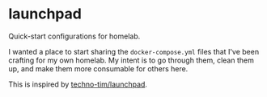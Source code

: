 # launchpad
Quick-start configurations for homelab.

I wanted a place to start sharing the `docker-compose.yml` files that I've been crafting for my own homelab. My intent is to go through them, clean them up, and make them more consumable for others here.

This is inspired by [techno-tim/launchpad](https://github.com/techno-tim/launchpad).
